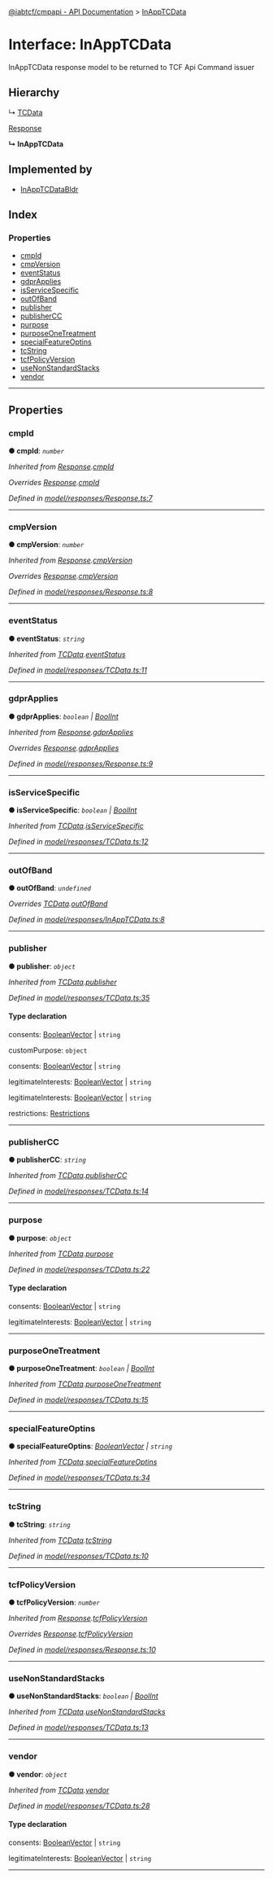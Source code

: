 [@iabtcf/cmpapi - API Documentation](../README.md) > [InAppTCData](../interfaces/inapptcdata.md)

# Interface: InAppTCData

InAppTCData response model to be returned to TCF Api Command issuer

## Hierarchy

↳  [TCData](tcdata.md)

 [Response](response.md)

**↳ InAppTCData**

## Implemented by

* [InAppTCDataBldr](../classes/inapptcdatabldr.md)

## Index

### Properties

* [cmpId](inapptcdata.md#cmpid)
* [cmpVersion](inapptcdata.md#cmpversion)
* [eventStatus](inapptcdata.md#eventstatus)
* [gdprApplies](inapptcdata.md#gdprapplies)
* [isServiceSpecific](inapptcdata.md#isservicespecific)
* [outOfBand](inapptcdata.md#outofband)
* [publisher](inapptcdata.md#publisher)
* [publisherCC](inapptcdata.md#publishercc)
* [purpose](inapptcdata.md#purpose)
* [purposeOneTreatment](inapptcdata.md#purposeonetreatment)
* [specialFeatureOptins](inapptcdata.md#specialfeatureoptins)
* [tcString](inapptcdata.md#tcstring)
* [tcfPolicyVersion](inapptcdata.md#tcfpolicyversion)
* [useNonStandardStacks](inapptcdata.md#usenonstandardstacks)
* [vendor](inapptcdata.md#vendor)

---

## Properties

<a id="cmpid"></a>

###  cmpId

**● cmpId**: *`number`*

*Inherited from [Response](response.md).[cmpId](response.md#cmpid)*

*Overrides [Response](response.md).[cmpId](response.md#cmpid)*

*Defined in [model/responses/Response.ts:7](https://github.com/chrispaterson/iabtcf/blob/aa3fc72/modules/cmpapi/src/model/responses/Response.ts#L7)*

___
<a id="cmpversion"></a>

###  cmpVersion

**● cmpVersion**: *`number`*

*Inherited from [Response](response.md).[cmpVersion](response.md#cmpversion)*

*Overrides [Response](response.md).[cmpVersion](response.md#cmpversion)*

*Defined in [model/responses/Response.ts:8](https://github.com/chrispaterson/iabtcf/blob/aa3fc72/modules/cmpapi/src/model/responses/Response.ts#L8)*

___
<a id="eventstatus"></a>

###  eventStatus

**● eventStatus**: *`string`*

*Inherited from [TCData](tcdata.md).[eventStatus](tcdata.md#eventstatus)*

*Defined in [model/responses/TCData.ts:11](https://github.com/chrispaterson/iabtcf/blob/aa3fc72/modules/cmpapi/src/model/responses/TCData.ts#L11)*

___
<a id="gdprapplies"></a>

###  gdprApplies

**● gdprApplies**: *`boolean` \| [BoolInt](../#boolint)*

*Inherited from [Response](response.md).[gdprApplies](response.md#gdprapplies)*

*Overrides [Response](response.md).[gdprApplies](response.md#gdprapplies)*

*Defined in [model/responses/Response.ts:9](https://github.com/chrispaterson/iabtcf/blob/aa3fc72/modules/cmpapi/src/model/responses/Response.ts#L9)*

___
<a id="isservicespecific"></a>

###  isServiceSpecific

**● isServiceSpecific**: *`boolean` \| [BoolInt](../#boolint)*

*Inherited from [TCData](tcdata.md).[isServiceSpecific](tcdata.md#isservicespecific)*

*Defined in [model/responses/TCData.ts:12](https://github.com/chrispaterson/iabtcf/blob/aa3fc72/modules/cmpapi/src/model/responses/TCData.ts#L12)*

___
<a id="outofband"></a>

###  outOfBand

**● outOfBand**: *`undefined`*

*Overrides [TCData](tcdata.md).[outOfBand](tcdata.md#outofband)*

*Defined in [model/responses/InAppTCData.ts:8](https://github.com/chrispaterson/iabtcf/blob/aa3fc72/modules/cmpapi/src/model/responses/InAppTCData.ts#L8)*

___
<a id="publisher"></a>

###  publisher

**● publisher**: *`object`*

*Inherited from [TCData](tcdata.md).[publisher](tcdata.md#publisher)*

*Defined in [model/responses/TCData.ts:35](https://github.com/chrispaterson/iabtcf/blob/aa3fc72/modules/cmpapi/src/model/responses/TCData.ts#L35)*

#### Type declaration

 consents: [BooleanVector](booleanvector.md) \| `string`

 customPurpose: `object`

 consents: [BooleanVector](booleanvector.md) \| `string`

 legitimateInterests: [BooleanVector](booleanvector.md) \| `string`

 legitimateInterests: [BooleanVector](booleanvector.md) \| `string`

 restrictions: [Restrictions](restrictions.md)

___
<a id="publishercc"></a>

###  publisherCC

**● publisherCC**: *`string`*

*Inherited from [TCData](tcdata.md).[publisherCC](tcdata.md#publishercc)*

*Defined in [model/responses/TCData.ts:14](https://github.com/chrispaterson/iabtcf/blob/aa3fc72/modules/cmpapi/src/model/responses/TCData.ts#L14)*

___
<a id="purpose"></a>

###  purpose

**● purpose**: *`object`*

*Inherited from [TCData](tcdata.md).[purpose](tcdata.md#purpose)*

*Defined in [model/responses/TCData.ts:22](https://github.com/chrispaterson/iabtcf/blob/aa3fc72/modules/cmpapi/src/model/responses/TCData.ts#L22)*

#### Type declaration

 consents: [BooleanVector](booleanvector.md) \| `string`

 legitimateInterests: [BooleanVector](booleanvector.md) \| `string`

___
<a id="purposeonetreatment"></a>

###  purposeOneTreatment

**● purposeOneTreatment**: *`boolean` \| [BoolInt](../#boolint)*

*Inherited from [TCData](tcdata.md).[purposeOneTreatment](tcdata.md#purposeonetreatment)*

*Defined in [model/responses/TCData.ts:15](https://github.com/chrispaterson/iabtcf/blob/aa3fc72/modules/cmpapi/src/model/responses/TCData.ts#L15)*

___
<a id="specialfeatureoptins"></a>

###  specialFeatureOptins

**● specialFeatureOptins**: *[BooleanVector](booleanvector.md) \| `string`*

*Inherited from [TCData](tcdata.md).[specialFeatureOptins](tcdata.md#specialfeatureoptins)*

*Defined in [model/responses/TCData.ts:34](https://github.com/chrispaterson/iabtcf/blob/aa3fc72/modules/cmpapi/src/model/responses/TCData.ts#L34)*

___
<a id="tcstring"></a>

###  tcString

**● tcString**: *`string`*

*Inherited from [TCData](tcdata.md).[tcString](tcdata.md#tcstring)*

*Defined in [model/responses/TCData.ts:10](https://github.com/chrispaterson/iabtcf/blob/aa3fc72/modules/cmpapi/src/model/responses/TCData.ts#L10)*

___
<a id="tcfpolicyversion"></a>

###  tcfPolicyVersion

**● tcfPolicyVersion**: *`number`*

*Inherited from [Response](response.md).[tcfPolicyVersion](response.md#tcfpolicyversion)*

*Overrides [Response](response.md).[tcfPolicyVersion](response.md#tcfpolicyversion)*

*Defined in [model/responses/Response.ts:10](https://github.com/chrispaterson/iabtcf/blob/aa3fc72/modules/cmpapi/src/model/responses/Response.ts#L10)*

___
<a id="usenonstandardstacks"></a>

###  useNonStandardStacks

**● useNonStandardStacks**: *`boolean` \| [BoolInt](../#boolint)*

*Inherited from [TCData](tcdata.md).[useNonStandardStacks](tcdata.md#usenonstandardstacks)*

*Defined in [model/responses/TCData.ts:13](https://github.com/chrispaterson/iabtcf/blob/aa3fc72/modules/cmpapi/src/model/responses/TCData.ts#L13)*

___
<a id="vendor"></a>

###  vendor

**● vendor**: *`object`*

*Inherited from [TCData](tcdata.md).[vendor](tcdata.md#vendor)*

*Defined in [model/responses/TCData.ts:28](https://github.com/chrispaterson/iabtcf/blob/aa3fc72/modules/cmpapi/src/model/responses/TCData.ts#L28)*

#### Type declaration

 consents: [BooleanVector](booleanvector.md) \| `string`

 legitimateInterests: [BooleanVector](booleanvector.md) \| `string`

___

